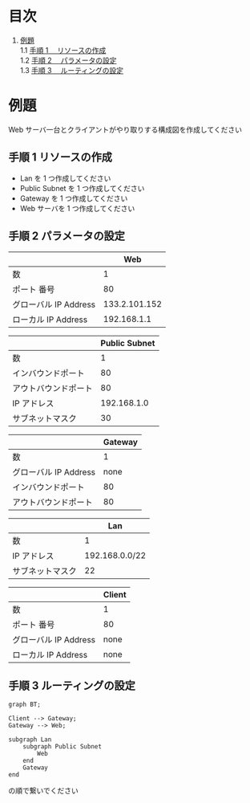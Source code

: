  <!-- TODO: 手順形式でパズルみたいにやって行った方が良さそう -->

# 目次

1. [例題](#example)  
   1.1 [手順 1 　リソースの作成](#step1)  
   1.2 [手順 2 　パラメータの設定](#step2)  
   1.3 [手順 3 　ルーティングの設定](#step3)

# <a id="example">例題</a>

Web サーバ一台とクライアントがやり取りする構成図を作成してください

## <a id="step1">手順 1 リソースの作成 </a>

- Lan を 1 つ作成してください
- Public Subnet を 1 つ作成してください
- Gateway を 1 つ作成してください
- Web サーバを 1 つ作成してください

## <a id="step2">手順 2 パラメータの設定 </a>

|                       | Web           |
| --------------------- | ------------- |
| 数                    | 1             |
| ポート 番号           | 80            |
| グローバル IP Address | 133.2.101.152 |
| ローカル IP Address   | 192.168.1.1   |

|                      | Public Subnet |
| -------------------- | ------------- |
| 数                   | 1             |
| インバウンドポート   | 80            |
| アウトバウンドポート | 80            |
| IP アドレス          | 192.168.1.0   |
| サブネットマスク     | 30            |

|                       | Gateway |
| --------------------- | ------- |
| 数                    | 1       |
| グローバル IP Address | none    |
| インバウンドポート    | 80      |
| アウトバウンドポート  | 80      |

|                  | Lan            |
| ---------------- | -------------- |
| 数               | 1              |
| IP アドレス      | 192.168.0.0/22 |
| サブネットマスク | 22             |

|                       | Client |
| --------------------- | ------ |
| 数                    | 1      |
| ポート 番号           | 80     |
| グローバル IP Address | none   |
| ローカル IP Address   | none   |

## <a id="step3">手順 3 ルーティングの設定 </a>

```mermaid
graph BT;

Client --> Gateway;
Gateway --> Web;

subgraph Lan
	subgraph Public Subnet
		Web
	end
	Gateway
end
```

の順で繋いでください
